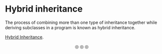 # Hybrid inheritance

The process of combining more than one type of inheritance together while deriving subclasses in a program is known as hybrid inheritance.

[Hybrid Inheritance](https://github.com/C0DER11101/CPP/blob/quickCPP/Inheritance/Programs/HybridIn.cpp).

<p align="center">
&#9678; &#9678; &#9678;
</p>
